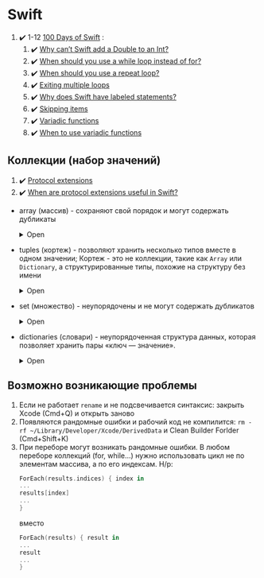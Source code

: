 # Swift

1. :heavy_check_mark: 1-12 [100 Days of Swift](https://www.hackingwithswift.com/100) :
    1. :heavy_check_mark: [Why can’t Swift add a Double to an Int?](https://www.hackingwithswift.com/quick-start/understanding-swift/why-cant-swift-add-a-double-to-an-int)
    2. :heavy_check_mark: [When should you use a while loop instead of for?](https://www.hackingwithswift.com/quick-start/understanding-swift/when-should-you-use-a-while-loop)
    3. :heavy_check_mark: [When should you use a repeat loop?](https://www.hackingwithswift.com/quick-start/understanding-swift/when-should-you-use-a-repeat-loop)
    4. :heavy_check_mark: [Exiting multiple loops](https://www.hackingwithswift.com/sixty/4/5/exiting-multiple-loops)
    5. :heavy_check_mark: [Why does Swift have labeled statements?](https://www.hackingwithswift.com/quick-start/understanding-swift/why-does-swift-have-labeled-statements)
    6. :heavy_check_mark: [Skipping items](https://www.hackingwithswift.com/sixty/4/6/skipping-items)
    7. :heavy_check_mark: [Variadic functions](https://www.hackingwithswift.com/sixty/5/7/variadic-functions)
    8. :heavy_check_mark: [When to use variadic functions](https://www.hackingwithswift.com/quick-start/understanding-swift/when-to-use-variadic-functions)
   
   
   
## Коллекции (набор значений)

1. :heavy_check_mark: [Protocol extensions](https://www.hackingwithswift.com/sixty/9/4/protocol-extensions)
2. :heavy_check_mark: [When are protocol extensions useful in Swift?](https://www.hackingwithswift.com/quick-start/understanding-swift/when-are-protocol-extensions-useful-in-swift)

* array (массив) - сохраняют свой порядок и могут содержать дубликаты

    <details><summary>Open</summary>
    <p>
 
     * Вы можете свободно добавлять к ним данные (если не let), чтобы со временем наращивать свои данные, или вы можете удалить или даже изменить порядок элементов, если хотите.

    * Мы считываем значения из массивов, используя их числовую позицию, отсчитывая от 0. Этот «отсчет от 0» имеет технический термин: zero-based `array.[0]`
  
  > Для сравнения, массивы должны хранить свои элементы в том порядке, в котором вы им указываете, поэтому, 
  > чтобы проверить, существует ли элемент X в массиве, содержащем 10 000 элементов, 
  > Swift необходимо начать с первого элемента и проверять каждый элемент, пока он не будет найден
  
    `var website = ["Apple", "www.apple.com"]`
  
    Получить значения: `website[0]` и `website[1]`
  
    </p>
    </details>

* tuples (кортеж) - позволяют хранить несколько типов вместе в одном значении; Кортеж - это не коллекции, такие как `Array` или `Dictionary`, а структурированные типы, похожие на структуру без имени


    <details><summary>Open</summary>
    <p>
 
    * Нельзя добавлять или удалять элементы из кортежа: кортежи фиксированы по размеру.
    
    * Нельзя изменить тип элементов в кортеже; они всегда имеют те же типы, с которыми были созданы.
    
    * Нельзя получить доступ к элементам в кортеже, используя числовые позиции или называя их, но Swift не позволит вам читать числа или имена, которых не существует.

    `struct Person {
      let name: String
      let age: Int
      let isMarried: Bool
    }`
  
    `var person: Person = Person(name: "Paul", age: 40, isMarried: true)`
  
    `var person = (name: "Paul", age: 40, isMarried: true)`
  
    Получить значения: `person.name`, `person.age`, `person.0`
   
    почти то же самое что и
  
    `struct Person {
      let name: String
      let age: Int
      let isMarried: Bool
    }`
  
    `var person: Person = Person(name: "Paul", age: 40, isMarried: true)`
  

    >  Кортежи дают нам некоторую безопасность имен кортежей, но могут расти и изменяться, как массивы
  
    </p>
    </details>

* set (множество) - неупорядочены и не могут содержать дубликатов


    <details><summary>Open</summary>
    <p>
 
  Наборы представляют собой наборы значений, как и массивы, за исключением двух отличий:

    * Предметы хранятся не в каком-либо порядке; они хранятся в случайном порядке, поэтому мы не можем считывать значения из набора с использованием числовых позиций, как с массивами. 
    
  * Ни один предмет не может появляться в наборе дважды; все предметы должны быть уникальными.
  
  `let colors = Set(["red", "green", "blue"])`
  
    > Поскольку set не должен хранить ваши объекты в том порядке, в котором вы их добавляете, 
    > они вместо этого могут хранить их в случайном порядке, который оптимизирует их для быстрого поиска. 
    > Итак, когда вы говорите «содержит ли этот набор элемент X», вы получите ответ за доли секунды, независимо от того, насколько велик набор.

    </p>
    </details>

* dictionaries (словари) - неупорядоченная структура данных, которая позволяет хранить пары «ключ — значение». 


    <details><summary>Open</summary>
    <p>
  
  Словари - это коллекции значений, как и массивы, но вместо того, чтобы хранить вещи с целочисленной позицией, вы можете получить к ним доступ, используя все, что захотите.
 
  `let heights = ["Taylor Swift": 1.78, "Ed Sheeran": 1.73]` или `идентификатора(ключ) : значение, которое мы хотим сохранить`

   Получить значения: `let result: Int = heights["Taylor Swift", default: 0]`; default - значит, что есть значения "Taylor Swift" нет в словаре, то верни 0.
  
   > В отличие от кортежей, нельзя гарантировать, что ключ в словаре существует. 
   > Вот почему чтение значения из словаря может ничего не вернуть - возможно, вы запросили ключ, которого не существует!
  
    </p>
    </details>

## Возможно возникающие проблемы

1) Если не работает `rename` и  не подсвечивается синтаксис: закрыть Xcode (Cmd+Q) и открыть заново
2) Появляются рандомные ошибки и рабочий код не компилится: `rm -rf ~/Library/Developer/Xcode/DerivedData` и Clean Builder Forlder (Cmd+Shift+K)
3) При переборе могут возникать рандомные ошибки. В любом переборе коллекций (for, while...) нужно использовать цикл не по элементам массива, а по его индексам. Н/р: 
   ```swift
   ForEach(results.indices) { index in
   ...
   results[index]
   ...
   }
   ```
   вместо
   ```swift
   ForEach(results) { result in
   ...
   result
   ...
   }
   ```








